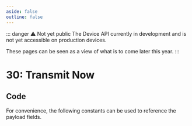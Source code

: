 ```yaml
---
aside: false
outline: false
---
```


<script setup>
import ProtocolBytes from '../../../components/ProtocolBytes.vue';
import SplitColumnView from '../../../components/SplitColumnView.vue';
import GenerateConsts from '../../../components/GenerateConsts.vue'
import { data as protocolData } from '../../../yaml-data.data.ts'
</script>

::: danger ⚠️ Not yet public
The Device API currently in development and is not yet accessible on production devices.

These pages can be seen as a view of what is to come later this year.
:::

# 30: Transmit Now

<SplitColumnView>
<template #left>

Send arbitrary data over GSM to the Lightbug cloud as a sensorReading of type `uart_blob`.

### Payload

| Field | Name       | Description                      | Type   | Example |
| ----- | ---------- | -------------------------------- | ------ | ------- |
| 1     | Search GPS | 0 = no gps fix required<br>1 = wait for GPS lock (or timeout) before send | uint8  | 0       |
| 2     | Data       | Up to 200 bytes of data to send  | []byte | 0x03 0x00 0x01 0x02 |
| 3     | Retries    | Number of retries [0-10]<br>Exponential backoff (10 = 25h)                | uint8  | 1 |
<!-- Priority -->

The message will initially be ACKed indicating the device has received the message.

When the data is sent to the cloud, or the send fails, a response will be sent with the status 1 (OK), 2 (NOT OK).

</template>
<template #right>

### Example
If you wanted to send the arbitrary data `foo` as ascii bytes to the cloud, you would send a message with the data field filled in.

<ProtocolBytes
byteString="3 22 0 30 0 2 0 5 1 1 4 1 131 1 0 2 3 102 111 111 180 28"
:allowCollapse="false"
:allowCollapse="false"
:yaml-data="protocolData"
/>

The message device will respond with an ACK, as the action is not immediate.

Later upon data transmission, the device will respond with a message of type 30, showing the status of the transmission.

<ProtocolBytes
byteString="3 20 0 30 0 3 0 3 4 1 1 131 1 1 1 92 0 0 84 149"
:boldPositions="[11,13]"
/>
:allowCollapse="false"
:yaml-data="protocolData"

</template>
</SplitColumnView>

## Code

For convenience, the following constants can be used to reference the payload fields.

<GenerateConsts :messageId="30" :yaml-data="protocolData"/>
